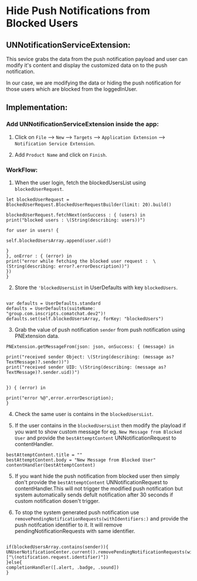 
# Hide Push Notifications from Blocked Users

## UNNotificationServiceExtension: 

This sevice grabs the data from the push notification payload and user can modify it's content and display the customized data on to the push notification.

In our case, we are modifying the data or hiding the push notification for those users which are blocked from the loggedInUser.


## Implementation: 

### Add  UNNotificationServiceExtension inside the app:

1. Click on `File` --> `New` --> `Targets`  --> `Application Extension` --> `Notification Service Extension`.

2. Add  `Product Name` and click on `Finish`. 


###  WorkFlow:

1. When the user login, fetch the blockedUsersList using  `blockedUserRequest`. 

```
let blockedUserRequest = BlockedUserRequest.BlockedUserRequestBuilder(limit: 20).build()

blockedUserRequest.fetchNext(onSuccess : { (users) in
print("blocked users : \(String(describing: users))")

for user in users! {

self.blockedUsersArray.append(user.uid!)

}
}, onError : { (error) in
print("error while fetching the blocked user request :  \(String(describing: error?.errorDescription))")
})
}
```

 2. Store the `'blockedUsersList` in UserDefaults with key `blockedUsers`.
 
 ```
 
 var defaults = UserDefaults.standard
 defaults = UserDefaults(suiteName: "group.com.inscripts.comatchat.dev2")!
 defaults.set(self.blockedUsersArray, forKey: "blockedUsers")
 
 ```
 
 3. Grab the value of push notification `sender` from push notification using PNExtension data.
 
  ```
  PNExtension.getMessageFrom(json: json, onSuccess: { (message) in
  
  print("received sender Object: \(String(describing: (message as? TextMessage)?.sender))")
  print("received sender UID: \(String(describing: (message as? TextMessage)?.sender.uid))")
  
  
  }) { (error) in
  
  print("error %@",error.errorDescription);
  }
  
  ```
  
 4. Check the same user is contains in the `blockedUsersList`.
 
 5. If the user contains in the `blockedUsersList` then modify the playload if you want to show custom message for eg. `New Message from Blocked User` and provide the `bestAttemptContent` UNNotificationRequest to contentHandler.
 
  ```
  bestAttemptContent.title = ""
  bestAttemptContent.body = "New Message from Blocked User"
  contentHandler(bestAttemptContent)
  
   ```

 5. If you want hide the push notification from blocked user then simply don't provide the `bestAttemptContent` UNNotificationRequest to contentHandler.This will not trigger the modified push notification but system automatically sends defult notification after 30 seconds if custom  notification dosen't trigger.
 
 6. To stop the system generated push notification use `removePendingNotificationRequests(withIdentifiers:)` and provide the push notifcation identifier to it. It will remove pendingNotificationRequests with same identifier.
 
 
 ```
 
 if(blockedUsersArray.contains(sender)){
 UNUserNotificationCenter.current().removePendingNotificationRequests(withIdentifiers: ["\(notification.request.identifier)"])
 }else{
 completionHandler([.alert, .badge, .sound])
 }
 
 ```
 
